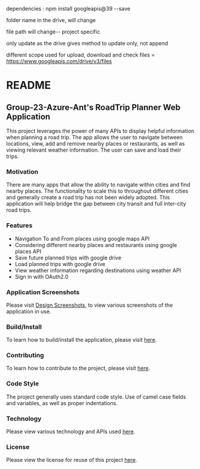dependencies :
npm install googleapis@39 --save


folder name in the drive, will change 


file path will change-- project specific


only update as the  drive gives method to update only, not append


different scope used  for upload, download and check files = https://www.googleapis.com/drive/v3/files
# README
## Group-23-Azure-Ant's RoadTrip Planner Web Application
This project leverages the power of many APIs to display helpful information when planning a road trip. The app allows the user to navigate between locations, view, add and remove nearby places or restaurants, as well as viewing relevant weather information. The user can save and load their trips.
### Motivation
There are many apps that allow the ability to navigate within cities and find nearby places. The functionality to scale this to throughout different cities and generally create a road trip has not been widely adopted. This application will help bridge the gap between city transit and full inter-city road trips.
### Features
* Navigation To and From places using google maps API
* Considering different nearby places and restaurants using google places API
* Save future planned trips with google drive
* Load planned trips with google drive
* View weather information regarding destinations using weather API
* Sign in with OAuth2.0
### Application Screenshots
Please visit [Design Screenshots](https://github.com/jake-good/Group-23-Azure-Ant/wiki/Design-Screenshots), to view various screenshots of the application in use. 
### Build/Install
To learn how to build/install the application, please visit [here](https://github.com/jake-good/Group-23-Azure-Ant/wiki/Running-the-Webpage). 
### Contributing
To learn how to contribute to the project, please visit [here](https://github.com/jake-good/Group-23-Azure-Ant/wiki/Using-Git-and-Github).  
### Code Style
The project generally uses standard code style. Use of camel case fields and variables, as well as proper indentations. 
### Technology
Please view various technology and APIs used [here](https://github.com/jake-good/Group-23-Azure-Ant/wiki/APIs-and-Dependencies).
### License
Please view the license for reuse of this project [here](https://github.com/jake-good/Group-23-Azure-Ant/wiki/License).

